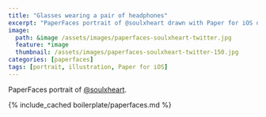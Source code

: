 ```yaml
---
title: "Glasses wearing a pair of headphones"
excerpt: "PaperFaces portrait of @soulxheart drawn with Paper for iOS on an iPad."
image: 
  path: &image /assets/images/paperfaces-soulxheart-twitter.jpg 
  feature: *image
  thumbnail: /assets/images/paperfaces-soulxheart-twitter-150.jpg
categories: [paperfaces]
tags: [portrait, illustration, Paper for iOS]
---
```


PaperFaces portrait of [@soulxheart](https://twitter.com/soulxheart).

{% include_cached boilerplate/paperfaces.md %}

